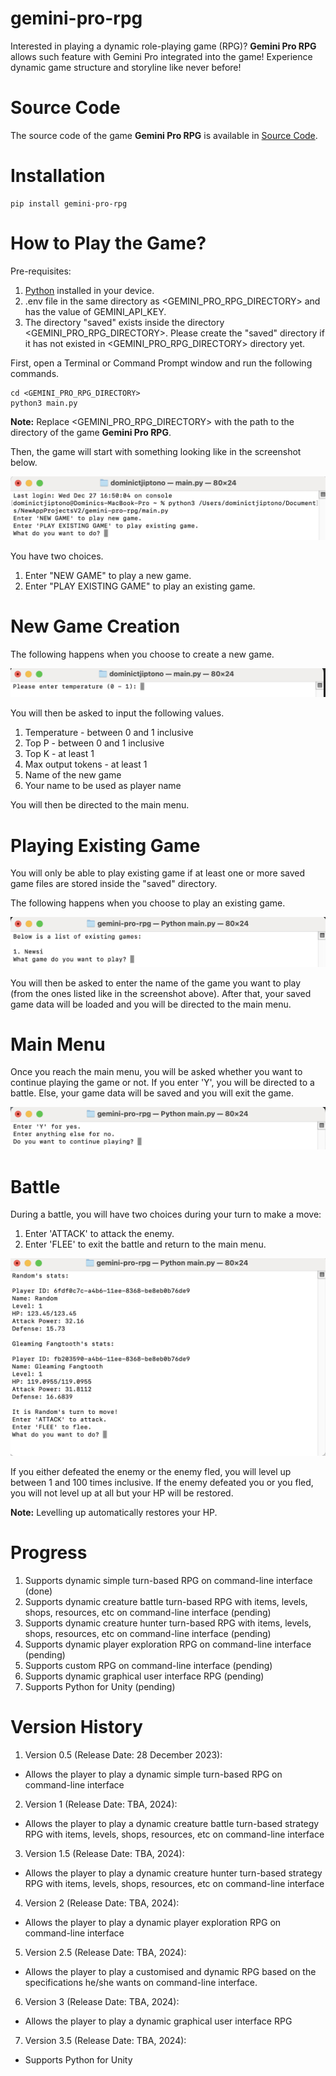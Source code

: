 # gemini-pro-rpg

Interested in playing a dynamic role-playing game (RPG)? **Gemini Pro RPG** allows such feature with Gemini Pro integrated
into the game! Experience dynamic game structure and storyline like never before!

# Source Code

The source code of the game **Gemini Pro RPG** is available in 
[Source Code](https://github.com/GlobalCreativeApkDev/gemini-pro-rpg/blob/master/main.py).

# Installation

```
pip install gemini-pro-rpg
```

# How to Play the Game?

Pre-requisites:
1. [Python](https://www.python.org/downloads/) installed in your device.
2. .env file in the same directory as <GEMINI_PRO_RPG_DIRECTORY> and has the value of GEMINI_API_KEY.
3. The directory "saved" exists inside the directory <GEMINI_PRO_RPG_DIRECTORY>. Please create the "saved" directory
if it has not existed in <GEMINI_PRO_RPG_DIRECTORY> directory yet.

First, open a Terminal or Command Prompt window and run the following commands.

```
cd <GEMINI_PRO_RPG_DIRECTORY>
python3 main.py
```

**Note:** Replace <GEMINI_PRO_RPG_DIRECTORY> with the path to the directory of the game **Gemini Pro RPG**.

Then, the game will start with something looking like in the screenshot below.

![Application](images/Application.png)

You have two choices.

1. Enter "NEW GAME" to play a new game.
2. Enter "PLAY EXISTING GAME" to play an existing game.

# New Game Creation

The following happens when you choose to create a new game.

![New Game Input](images/New%20Game%20Input.png)

You will then be asked to input the following values.

1. Temperature - between 0 and 1 inclusive
2. Top P - between 0 and 1 inclusive
3. Top K - at least 1
4. Max output tokens - at least 1
5. Name of the new game
6. Your name to be used as player name

You will then be directed to the main menu.

# Playing Existing Game

You will only be able to play existing game if at least one or more saved game files are stored inside the "saved" directory.

The following happens when you choose to play an existing game.

![Play Existing Game](images/Play%20Existing%20Game.png)

You will then be asked to enter the name of the game you want to play (from the ones listed like 
in the screenshot above). After that, your saved game data will be loaded and you will be
directed to the main menu.

# Main Menu

Once you reach the main menu, you will be asked whether you want to continue playing the game or not. If you enter 'Y', 
you will be directed to a battle. Else, your game data will be saved and you will exit the game.

![Main Menu](images/Main%20Menu.png)

# Battle

During a battle, you will have two choices during your turn to make a move:

1. Enter 'ATTACK' to attack the enemy.
2. Enter 'FLEE' to exit the battle and return to the main menu.

![Battle](images/Battle.png)

If you either defeated the enemy or the enemy fled, you will level up between 1 and 100 times inclusive. If the enemy
defeated you or you fled, you will not level up at all but your HP will be restored.

**Note:** Levelling up automatically restores your HP.

# Progress

1. Supports dynamic simple turn-based RPG on command-line interface (done)
2. Supports dynamic creature battle turn-based RPG with items, levels, shops, resources, etc on command-line interface (pending)
3. Supports dynamic creature hunter turn-based RPG with items, levels, shops, resources, etc on command-line interface (pending)
4. Supports dynamic player exploration RPG on command-line interface (pending)
5. Supports custom RPG on command-line interface (pending)
6. Supports dynamic graphical user interface RPG (pending)
7. Supports Python for Unity (pending)

# Version History

1. Version 0.5 (Release Date: 28 December 2023):
* Allows the player to play a dynamic simple turn-based RPG on command-line interface

2. Version 1 (Release Date: TBA, 2024):
* Allows the player to play a dynamic creature battle turn-based strategy RPG with items, levels, shops, resources, etc on command-line interface

3. Version 1.5 (Release Date: TBA, 2024):
* Allows the player to play a dynamic creature hunter turn-based strategy RPG with items, levels, shops, resources, etc on command-line interface

4. Version 2 (Release Date: TBA, 2024):
* Allows the player to play a dynamic player exploration RPG on command-line interface

5. Version 2.5 (Release Date: TBA, 2024):
* Allows the player to play a customised and dynamic RPG based on the specifications he/she wants on command-line interface.

6. Version 3 (Release Date: TBA, 2024):
* Allows the player to play a dynamic graphical user interface RPG

7. Version 3.5 (Release Date: TBA, 2024):
* Supports Python for Unity
